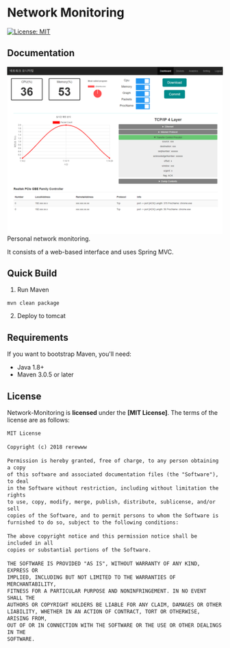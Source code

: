 Network Monitoring
==================

[![License: MIT](https://img.shields.io/badge/License-MIT-yellow.svg)](https://opensource.org/licenses/MIT)


Documentation
-------------
![main view](./image/view.PNG)
Personal network monitoring.

It consists of a web-based interface and uses Spring MVC.


Quick Build
-----------

1. Run Maven
```
mvn clean package
```
2. Deploy to tomcat


Requirements
-----------

If you want to bootstrap Maven, you'll need:
- Java 1.8+
- Maven 3.0.5 or later

License
-------
Network-Monitoring is **licensed** under the **[MIT License]**. The terms of the license are as follows:

    MIT License

    Copyright (c) 2018 rerewww

    Permission is hereby granted, free of charge, to any person obtaining a copy
    of this software and associated documentation files (the "Software"), to deal
    in the Software without restriction, including without limitation the rights
    to use, copy, modify, merge, publish, distribute, sublicense, and/or sell
    copies of the Software, and to permit persons to whom the Software is
    furnished to do so, subject to the following conditions:

    The above copyright notice and this permission notice shall be included in all
    copies or substantial portions of the Software.

    THE SOFTWARE IS PROVIDED "AS IS", WITHOUT WARRANTY OF ANY KIND, EXPRESS OR
    IMPLIED, INCLUDING BUT NOT LIMITED TO THE WARRANTIES OF MERCHANTABILITY,
    FITNESS FOR A PARTICULAR PURPOSE AND NONINFRINGEMENT. IN NO EVENT SHALL THE
    AUTHORS OR COPYRIGHT HOLDERS BE LIABLE FOR ANY CLAIM, DAMAGES OR OTHER
    LIABILITY, WHETHER IN AN ACTION OF CONTRACT, TORT OR OTHERWISE, ARISING FROM,
    OUT OF OR IN CONNECTION WITH THE SOFTWARE OR THE USE OR OTHER DEALINGS IN THE
    SOFTWARE.

